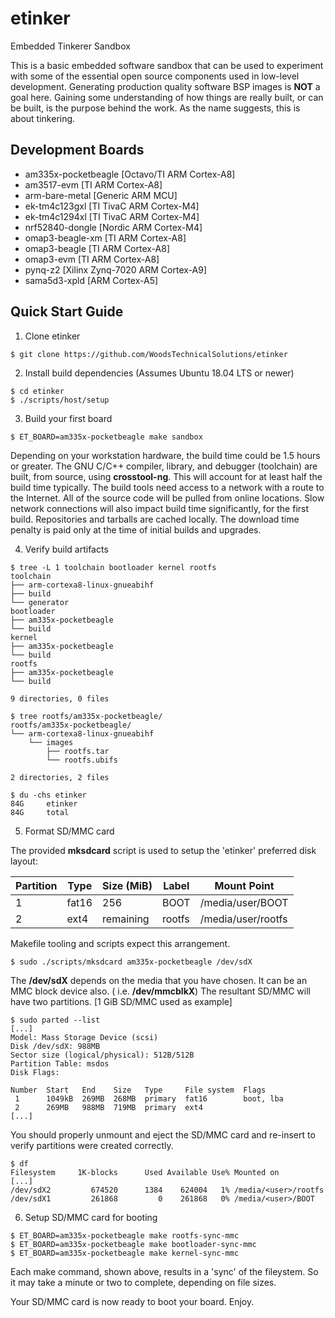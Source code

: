 # etinker
Embedded Tinkerer Sandbox

This is a basic embedded software sandbox that can be used to experiment
with some of the essential open source components used in low-level
development. Generating production quality software BSP images is
**NOT** a goal here. Gaining some understanding of how things are really
built, or can be built, is the purpose behind the work. As the name
suggests, this is about tinkering.

## Development Boards

- am335x-pocketbeagle [Octavo/TI ARM Cortex-A8]
- am3517-evm [TI ARM Cortex-A8]
- arm-bare-metal [Generic ARM MCU]
- ek-tm4c123gxl [TI TivaC ARM Cortex-M4]
- ek-tm4c1294xl [TI TivaC ARM Cortex-M4]
- nrf52840-dongle [Nordic ARM Cortex-M4]
- omap3-beagle-xm [TI ARM Cortex-A8]
- omap3-beagle [TI ARM Cortex-A8]
- omap3-evm [TI ARM Cortex-A8]
- pynq-z2 [Xilinx Zynq-7020 ARM Cortex-A9]
- sama5d3-xpld [ARM Cortex-A5]

## Quick Start Guide

1. Clone etinker

```
$ git clone https://github.com/WoodsTechnicalSolutions/etinker
```

2. Install build dependencies (Assumes Ubuntu 18.04 LTS or newer)

```
$ cd etinker
$ ./scripts/host/setup
```

3. Build your first board

```
$ ET_BOARD=am335x-pocketbeagle make sandbox
```

Depending on your workstation hardware, the build time could be 1.5
hours or greater. The GNU C/C++ compiler, library, and debugger
(toolchain) are built, from source, using **crosstool-ng**. This will
account for at least half the build time typically. The build tools
need access to a network with a route to the Internet. All of the
source code will be pulled from online locations. Slow network
connections will also impact build time significantly, for the first
build. Repositories and tarballs are cached locally. The download
time penalty is paid only at the time of initial builds and upgrades.

4. Verify build artifacts

```
$ tree -L 1 toolchain bootloader kernel rootfs
toolchain
├── arm-cortexa8-linux-gnueabihf
├── build
└── generator
bootloader
├── am335x-pocketbeagle
└── build
kernel
├── am335x-pocketbeagle
└── build
rootfs
├── am335x-pocketbeagle
└── build

9 directories, 0 files

$ tree rootfs/am335x-pocketbeagle/
rootfs/am335x-pocketbeagle/
└── arm-cortexa8-linux-gnueabihf
    └── images
        ├── rootfs.tar
        └── rootfs.ubifs

2 directories, 2 files

$ du -chs etinker
84G     etinker
84G     total
```

5. Format SD/MMC card

The provided **mksdcard** script is used to setup the 'etinker'
preferred disk layout:

Partition | Type  | Size (MiB) | Label  | Mount Point
----------|-------|------------|--------|------------
1         | fat16 | 256        | BOOT   | /media/user/BOOT
2         | ext4  | remaining  | rootfs | /media/user/rootfs

Makefile tooling and scripts expect this arrangement.

```
$ sudo ./scripts/mksdcard am335x-pocketbeagle /dev/sdX
```

The **/dev/sdX** depends on the media that you have chosen. It can
be an MMC block device also. ( i.e. **/dev/mmcblkX**) The resultant
SD/MMC will have two partitions. [1 GiB SD/MMC used as example]

```
$ sudo parted --list
[...]
Model: Mass Storage Device (scsi)
Disk /dev/sdX: 988MB
Sector size (logical/physical): 512B/512B
Partition Table: msdos
Disk Flags: 

Number  Start   End    Size   Type     File system  Flags
 1      1049kB  269MB  268MB  primary  fat16        boot, lba
 2      269MB   988MB  719MB  primary  ext4
[...]
```

You should properly unmount and eject the SD/MMC card and re-insert to
verify partitions were created correctly.

```
$ df
Filesystem     1K-blocks      Used Available Use% Mounted on
[...]
/dev/sdX2         674520      1384    624004   1% /media/<user>/rootfs
/dev/sdX1         261868         0    261868   0% /media/<user>/BOOT

```

6. Setup SD/MMC card for booting

```
$ ET_BOARD=am335x-pocketbeagle make rootfs-sync-mmc
$ ET_BOARD=am335x-pocketbeagle make bootloader-sync-mmc
$ ET_BOARD=am335x-pocketbeagle make kernel-sync-mmc
```

Each make command, shown above, results in a 'sync' of the fileystem.
So it may take a minute or two to complete, depending on file sizes.

Your SD/MMC card is now ready to boot your board. Enjoy.
